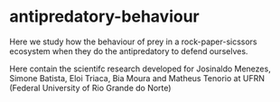 # antipredatory-behaviour
Here we study how the behaviour of prey in a rock-paper-sicssors ecosystem when they do the antipredatory to defend ourselves.

Here contain the scientifc research developed for Josinaldo Menezes, Simone Batista, Eloi Triaca, Bia Moura and Matheus Tenorio at UFRN (Federal University of Rio Grande do Norte)
